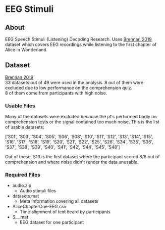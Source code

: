 # EEG Stimuli

## About
EEG Speech Stimuli (Listening) Decoding Research.
Uses [Brennan 2019](https://doi.org/10.7302/Z29C6VNH) dataset which covers EEG recordings while listening to the first chapter of Alice in Wonderland.

## Dataset
[Brennan 2019](https://doi.org/10.7302/Z29C6VNH) \
33 datasets out of 49 were used in the analysis. 8 out of them were excluded due to low performance on the comprehension quiz. \
8 of them come from participants with high noise.

### Usable Files

Many of the datasets were excluded because the pt's performed badly on comprehension tests or the signal contained too much noise.
This is the list of usable datasets:

['S01', 'S03', 'S04', 'S05', 'S06', 'S08', 'S10', 'S11', 'S12', 'S13', 'S14', 'S15', 'S16', 'S17', 'S18', 'S19', 'S20', 'S21', 'S22', 'S25', 'S26', 'S34', 'S35', 'S36', 'S37', 'S38', 'S39', 'S40', 'S41', 'S42', 'S44', 'S45', 'S48']

Out of these, S13 is the first dataset where the participant scored 8/8 out of comprehension
and where noise didn't render the data unusable.

### Required Files

- audio.zip
  - Audio stimuli files
- datasets.mat
  - Meta information covering all datasets
- AliceChapterOne-EEG.csv
  - Time alignment of text heard by participants
- S__.mat
  - EEG dataset for one participant